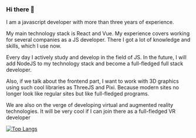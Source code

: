 ### Hi there 👋

I am a javascript developer with more than three years of experience.

My main technology stack is React and Vue. My experience covers working for several companies as a JS developer. There I got a lot of knowledge and skills, which I use now.

Every day I actively study and develop in the field of JS. In the future, I will add NodeJS to my technology stack and become a full-fledged full stack developer.

Also, if we talk about the frontend part, I want to work with 3D graphics using such cool libraries as ThreeJS and Pixi. Because modern sites no longer look like regular sites but like full-fledged programs.

We are also on the verge of developing virtual and augmented reality technologies. It will be very cool if I can join there as a full-fledged VR developer

[![Top Langs](https://github-readme-stats.vercel.app/api/top-langs/?username=norilux&layout=compact)](https://github.com/anuraghazra/github-readme-stats)

<!--
**norilux/norilux** is a ✨ _special_ ✨ repository because its `README.md` (this file) appears on your GitHub profile.

Here are some ideas to get you started:

- 🔭 I’m currently working on ...
- 🌱 I’m currently learning ...
- 👯 I’m looking to collaborate on ...
- 🤔 I’m looking for help with ...
- 💬 Ask me about ...
- 📫 How to reach me: ...
- 😄 Pronouns: ...
- ⚡ Fun fact: ...
-->
